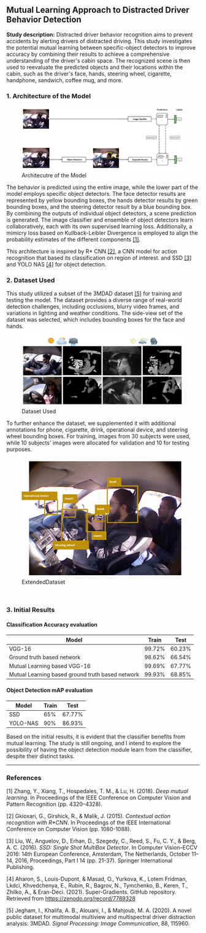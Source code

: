 ## Mutual Learning Approach to Distracted Driver Behavior Detection

**Study description:** Distracted driver behavior recognition aims to prevent accidents by alerting drivers of distracted driving. This study investigates the potential mutual learning between specific-object detectors to improve accuracy by combining their results to achieve a comprehensive understanding of the driver's cabin space. The recognized scene is then used to reevaluate the predicted objects and their locations within the cabin, such as the driver's face, hands, steering wheel, cigarette, handphone, sandwich, coffee mug, and more.

### 1. Architecture of the Model

<figure>
    <img src="images/cv/3/architecture.png?raw=true"  alt="Architecutre of the Model"/>
  <figcaption>Architecutre of the Model</figcaption>
</figure>

The behavior is predicted using the entire image, while the lower part of the model employs specific object detectors. The face detector results are represented by yellow bounding boxes, the hands detector results by green bounding boxes, and the steering detector result by a blue bounding box. By combining the outputs of individual object detectors, a scene prediction is generated. The image classifier and ensemble of object detectors learn collaboratively, each with its own supervised learning loss. Additionally, a mimicry loss based on Kullback-Leibler Divergence is employed to align the probability estimates of the different components [[1]](#1).

This architecture is inspired by R\* CNN [[2]](#2), a CNN model for action recognition that based its classification on region of interest. and SSD [[3]](#3) and YOLO NAS [[4]](#4) for object detection.

### 2. Dataset Used

This study utilized a subset of the 3MDAD dataset [[5]](#5) for training and testing the model. The dataset provides a diverse range of real-world detection challenges, including occlusions, blurry video frames, and variations in lighting and weather conditions. The side-view set of the dataset was selected, which includes bounding boxes for the face and hands.

<figure>
    <img src="images/cv/3/dataset_original.png?raw=true" alt="Dataset Used"/>
  <figcaption>Dataset Used</figcaption>
</figure>

To further enhance the dataset, we supplemented it with additional annotations for phone, cigarette, drink, operational device, and steering wheel bounding boxes. For training, images from 30 subjects were used, while 10 subjects' images were allocated for validation and 10 for testing purposes.

<figure>
    <img src="images/cv/3/extended_annotations.png?raw=true" alt="Extended Dataset"/>
  <figcaption>ExtendedDataset</figcaption>
</figure>
<img src=""/>

### 3. Initial Results

#### Classification Accuracy evaluation

| Model                                            | Train  | Test   |
| ------------------------------------------------ | ------ | ------ |
| VGG-16                                           | 99.72% | 60.23% |
| Ground truth based network                       | 98.62% | 66.54% |
| Mutual Learning based VGG-16                     | 99.69% | 67.77% |
| Mutual Learning based ground truth based network | 99.93% | 68.85% |

#### Object Detection mAP evaluation

| Model    | Train | Test   |
| -------- | ----- | ------ |
| SSD      | 65%   | 67.77% |
| YOLO-NAS | 90%   | 86.93% |

Based on the initial results, it is evident that the classifier benefits from mutual learning. The study is still ongoing, and I intend to explore the possibility of having the object detection module learn from the classifier, despite their distinct tasks.

---

### References

<a id="1">[1]</a>
Zhang, Y., Xiang, T., Hospedales, T. M., & Lu, H. (2018). _Deep mutual learning_. In Proceedings of the IEEE Conference on Computer Vision and Pattern Recognition (pp. 4320–4328).

<a id="2">[2]</a>
Gkioxari, G., Girshick, R., & Malik, J. (2015). _Contextual action recognition with R\*CNN_. In Proceedings of the IEEE International Conference on Computer Vision (pp. 1080-1088).

<a id="3">[3]</a>
Liu, W., Anguelov, D., Erhan, D., Szegedy, C., Reed, S., Fu, C. Y., & Berg, A. C. (2016). _SSD: Single Shot MultiBox Detector_. In Computer Vision–ECCV 2016: 14th European Conference, Amsterdam, The Netherlands, October 11–14, 2016, Proceedings, Part I 14 (pp. 21-37). Springer International Publishing.

<a id="4">[4]</a>
Aharon, S., Louis-Dupont, & Masad, O., Yurkova, K., Lotem Fridman, Lkdci, Khvedchenya, E., Rubin, R., Bagrov, N., Tymchenko, B., Keren, T., Zhilko, A., & Eran-Deci. (2021). Super-Gradients. GitHub repository. Retrieved from https://zenodo.org/record/7789328

<a id="5">[5]</a>
Jegham, I., Khalifa, A. B., Alouani, I., & Mahjoub, M. A. (2020). A novel public dataset for multimodal multiview and multispectral driver distraction analysis: 3MDAD. _Signal Processing: Image Communication_, 88, 115960.
